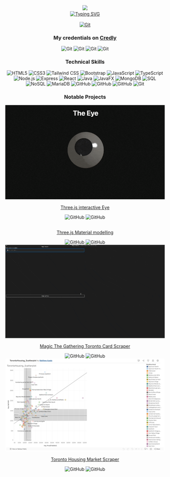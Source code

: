 <link rel="stylesheet" href="https://cdn.jsdelivr.net/gh/devicons/devicon@latest/devicon.min.css">


<div id="header" align="center">
  <img
    src="https://media0.giphy.com/media/lP8xu5t2DLGG045H8F/giphy.gif?cid=6c09b952vs4v2k3bmaf336qi5b613j16a6bqn78blwpfzazo&ep=v1_internal_gif_by_id&rid=giphy.gif&ct=s"
    width="100" />
</div>

<div id="greeting" align="center">
  </h2>
  <a href="https://git.io/typing-svg"><img
      src="https://readme-typing-svg.herokuapp.com?font=Fira+Code&size=30&pause=1000&color=F7F7F7&center=true&vCenter=true&width=435&lines=I'm+Matthew+Azada"
      alt="Typing SVG" /></a>
</div>

<div align="center">
  <img src="https://komarev.com/ghpvc/?username=mattazz&base=1742&style=flat-square&color=blue" alt="" />
</div>


<div align="center">
  <a href="https://www.linkedin.com/in/matthew-azada-79744075/"><img
      src="https://img.shields.io/badge/-LinkedIn-blue?style=for-the-badge&logo=linkedin&logoColor=white" alt="Git"></a>
</div>



<h3 align="center">My credentials on <a href="https://www.credly.com/users/matthew-azada">Credly</a></h3>

<p align="center">
  <img src="https://img.shields.io/badge/-COMPTIA A+-ff0000?style=for-the-badge&logo=c&logoColor=white" alt="Git">
  <img
    src="https://img.shields.io/badge/-AWS Certified Cloud Practicioner-orange?style=for-the-badge&logo=amazon&logoColor=white"
    alt="Git">
  <img
    src="https://img.shields.io/badge/-WES Academic Accreditation-darkgreen?style=for-the-badge&logo=westernunion&logoColor=white"
    alt="Git">
  <img
    src="https://img.shields.io/badge/-App Brewery Bootcamp 2022-yellow?style=for-the-badge&logo=homebrew&logoColor=white"
    alt="Git">
</p>

<h3 align="center">Technical Skills</h3>


<p align="center">
  <img src="https://img.shields.io/badge/-HTML5-E34F26?style=for-the-badge&logo=html5&logoColor=white" alt="HTML5">
  <img src="https://img.shields.io/badge/-CSS3-1572B6?style=for-the-badge&logo=css3&logoColor=white" alt="CSS3">
  <img src="https://img.shields.io/badge/-Tailwind%20CSS-38B2AC?style=for-the-badge&logo=tailwind-css&logoColor=white"
    alt="Tailwind CSS">
  <img src="https://img.shields.io/badge/-Bootstrap-7952B3?style=for-the-badge&logo=bootstrap&logoColor=white"
    alt="Bootstrap">
  <img src="https://img.shields.io/badge/-JavaScript-F7DF1E?style=for-the-badge&logo=javascript&logoColor=black"
    alt="JavaScript">
  <img src="https://img.shields.io/badge/-TypeScript-3178C6?style=for-the-badge&logo=typescript&logoColor=white"
    alt="TypeScript">
  <img src="https://img.shields.io/badge/-Node.js-339933?style=for-the-badge&logo=node.js&logoColor=white"
    alt="Node.js">
  <img src="https://img.shields.io/badge/-Express-000000?style=for-the-badge&logo=express&logoColor=white"
    alt="Express">
  <img src="https://img.shields.io/badge/-React-61DAFB?style=for-the-badge&logo=react&logoColor=black" alt="React">
  <img src="https://img.shields.io/badge/-Java-007396?style=for-the-badge&logo=java&logoColor=white" alt="Java">
  <img src="https://img.shields.io/badge/-JavaFX-007396?style=for-the-badge&logo=java&logoColor=white" alt="JavaFX">
  <img src="https://img.shields.io/badge/-MongoDB-47A248?style=for-the-badge&logo=mongodb&logoColor=white"
    alt="MongoDB">
  <img src="https://img.shields.io/badge/-SQL-4479A1?style=for-the-badge&logo=postgresql&logoColor=white" alt="SQL">
  <img src="https://img.shields.io/badge/-NoSQL-4DB33D?style=for-the-badge&logo=mongodb&logoColor=white" alt="NoSQL">
  <img src="https://img.shields.io/badge/-MariaDB-003545?style=for-the-badge&logo=mariadb&logoColor=white"
    alt="MariaDB">
  <img src="https://img.shields.io/badge/-Python-blue?style=for-the-badge&logo=python&logoColor=yellow" alt="GitHub">
  <img src="https://img.shields.io/badge/-Rust-brown?style=for-the-badge&logo=rust&logoColor=white" alt="GitHub">
  <img src="https://img.shields.io/badge/-GitHub-181717?style=for-the-badge&logo=github&logoColor=white" alt="GitHub">
  <img src="https://img.shields.io/badge/-Git-F05032?style=for-the-badge&logo=git&logoColor=white" alt="Git">
</p>

<h3 align="center">Notable Projects</h3>
<div align="center">
  <a href="https://mattazz.github.io/TheEyeThreeJS/"><img
      src="https://github.com/mattazz/TheEyeThreeJS/raw/main/sample.gif" alt=""></a>

  <a href="https://mattazz.github.io/TheEyeThreeJS/">
    <p>Three.js interactive Eye</p>
  </a>
  <img src="https://img.shields.io/badge/React-blue?style=for-the-badge&logo=react&logoColor=white" alt="GitHub">
  <img src="https://img.shields.io/badge/Three.js-black?style=for-the-badge&logo=three.js&logoColor=white" alt="GitHub">
</div>

<div align="center">
  <a href="https://github.com/mattazz/MagicScraper"><img
      src="https://github.com/mattazz/ThreeJSMaterials/raw/main/sample.gif" alt=""></a>

  <a href="https://github.com/mattazz/MagicScraper">
    <p>Three.js Material modelling </p>
  </a>
  <img src="https://img.shields.io/badge/React-blue?style=for-the-badge&logo=react&logoColor=white" alt="GitHub">
  <img src="https://img.shields.io/badge/Three.js-black?style=for-the-badge&logo=three.js&logoColor=white" alt="GitHub">
</div>


<div align="center">
  <a href="https://github.com/mattazz/MagicScraper"><img
      src="https://github.com/mattazz/MagicScraper/raw/main/sample.gif" alt=""></a>

  <a href="https://github.com/mattazz/MagicScraper">
    <p>Magic The Gathering Toronto Card Scraper</p>
  </a>
  <img src="https://img.shields.io/badge/-Python-blue?style=for-the-badge&logo=python&logoColor=yellow" alt="GitHub">
  <img src="https://img.shields.io/badge/Textual-black?style=for-the-badge&logo=tumblr&logoColor=white" alt="GitHub">
</div>

<div align="center">
  <a href="https://github.com/mattazz/MagicScraper"><img
      src="https://github.com/mattazz/TorontoHousingScraper/raw/main/assets/scatterplot.png" alt=""></a>

  <a href="https://github.com/mattazz/MagicScraper">
    <p>Toronto Housing Market Scraper</p>
  </a>
  <img src="https://img.shields.io/badge/-Python-blue?style=for-the-badge&logo=python&logoColor=yellow" alt="GitHub">
  <img src="https://img.shields.io/badge/Textual-green?style=for-the-badge&logo=sanic&logoColor=white" alt="GitHub">
</div>


<!--
**mattazz/mattazz** is a ✨ _special_ ✨ repository because its `README.md` (this file) appears on your GitHub profile.

Here are some ideas to get you started:

- 🔭 I’m currently working on ...
- 🌱 I’m currently learning ...
- 👯 I’m looking to collaborate on ...
- 🤔 I’m looking for help with ...
- 💬 Ask me about ...
- 📫 How to reach me: ...
- 😄 Pronouns: ...
- ⚡ Fun fact: ...
-->
